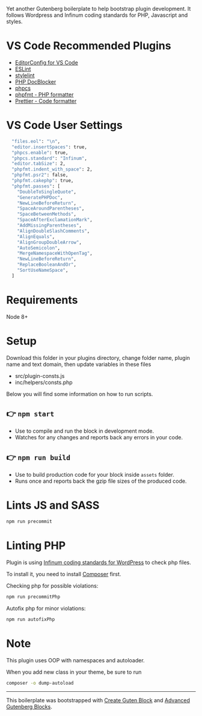Yet another Gutenberg boilerplate to help bootstrap plugin development. It follows Wordpress and Infinum coding standards for PHP, Javascript and styles.

# VS Code Recommended Plugins

- [EditorConfig for VS Code](https://marketplace.visualstudio.com/items?itemName=EditorConfig.EditorConfig)
- [ESLint](https://marketplace.visualstudio.com/items?itemName=dbaeumer.vscode-eslint)
- [stylelint](https://marketplace.visualstudio.com/items?itemName=shinnn.stylelint)
- [PHP DocBlocker](https://marketplace.visualstudio.com/items?itemName=neilbrayfield.php-docblocker)
- [phpcs](https://marketplace.visualstudio.com/items?itemName=ikappas.phpcs)
- [phpfmt - PHP formatter](https://marketplace.visualstudio.com/items?itemName=kokororin.vscode-phpfmt)
- [Prettier - Code formatter](https://marketplace.visualstudio.com/items?itemName=esbenp.prettier-vscode)


# VS Code User Settings
```bash
  "files.eol": "\n",
  "editor.insertSpaces": true,
  "phpcs.enable": true,
  "phpcs.standard": "Infinum",
  "editor.tabSize": 2,
  "phpfmt.indent_with_space": 2,
  "phpfmt.psr2": false,
  "phpfmt.cakephp": true,
  "phpfmt.passes": [
    "DoubleToSingleQuote",
    "GeneratePHPDoc",
    "NewLineBeforeReturn",
    "SpaceAroundParentheses",
    "SpaceBetweenMethods",
    "SpaceAfterExclamationMark",
    "AddMissingParentheses",
    "AlignDoubleSlashComments",
    "AlignEquals",
    "AlignGroupDoubleArrow",
    "AutoSemicolon",
    "MergeNamespaceWithOpenTag",
    "NewLineBeforeReturn",
    "ReplaceBooleanAndOr",
    "SortUseNameSpace",
  ]
```

# Requirements

Node 8+

# Setup

Download this folder in your plugins directory, change folder name, plugin name and text domain, then update variables in these files
- src/plugin-consts.js
- inc/helpers/consts.php

Below you will find some information on how to run scripts.

## 👉  `npm start`
- Use to compile and run the block in development mode.
- Watches for any changes and reports back any errors in your code.

## 👉  `npm run build`
- Use to build production code for your block inside `assets` folder.
- Runs once and reports back the gzip file sizes of the produced code.

# Lints JS and SASS

```bash
npm run precommit
```

# Linting PHP

Plugin is using [Infinum coding standards for WordPress](https://github.com/infinum/coding-standards-wp) to check php files.

To install it, you need to install [Composer](https://getcomposer.org/) first.

Checking php for possible violations:

```bash
npm run precommitPhp
```

Autofix php for minor violations:

```bash
npm run autofixPhp
```

# Note

This plugin uses OOP with namespaces and autoloader.

When you add new class in your theme, be sure to run

```bash
composer -o dump-autoload
```

---

This boilerplate was bootstrapped with [Create Guten Block](https://github.com/ahmadawais/create-guten-block) and [Advanced Gutenberg Blocks](https://advanced-gutenberg-blocks.com/).
